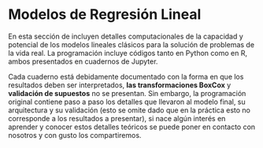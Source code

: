 # Modelos de Regresión Lineal

En esta sección de incluyen detalles computacionales de la capacidad y potencial de los modelos lineales clásicos para la solución de problemas de la vida real.
La programación incluye códigos tanto en Python como en R, ambos presentados en cuadernos de Jupyter. 

Cada cuaderno está debidamente documentado con la forma en que los resultados deben ser interpretados, **las transformaciones BoxCox** y **validación de supuestos** no se presentan. Sin embargo, la programación original contiene paso a paso los detalles que llevaron al modelo final, su arquitectura y su validación (esto se omite dado que en la práctica esto no corresponde a los resultados a presentar), si nace algún interés en aprender y conocer estos detalles teóricos se puede poner en contacto con nosotros y con gusto los compartiremos. 



